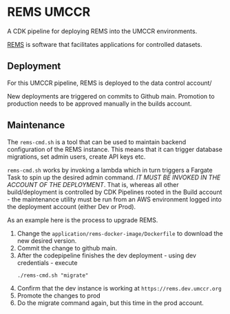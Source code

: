 # REMS UMCCR

A CDK pipeline for deploying REMS into the UMCCR environments.

[REMS](https://github.com/CSCfi/rems) is software that facilitates applications for controlled
datasets.

## Deployment

For this UMCCR pipeline, REMS is deployed to the data control account/

New deployments are triggered on commits to Github main. Promotion to production needs to
be approved manually in the builds account.

## Maintenance

The `rems-cmd.sh` is a tool that can be used to maintain backend configuration of the REMS
instance. This means that it can trigger database migrations, set admin users, create API
keys etc.

`rems-cmd.sh` works by invoking a lambda which in turn triggers a Fargate Task to spin up
the desired admin command. _IT MUST BE INVOKED IN THE ACCOUNT OF THE DEPLOYMENT_. That is,
whereas all other build/deployment is controlled by CDK Pipelines rooted in the Build
account - the maintenance utility must be run from an AWS environment logged into the deployment
account (either Dev or Prod).

As an example here is the process to upgrade REMS.

1. Change the `application/rems-docker-image/Dockerfile` to download the new desired version.
2. Commit the change to github main.
3. After the codepipeline finishes the dev deployment - using dev credentials - execute
   ```
   ./rems-cmd.sh "migrate"
   ```
4. Confirm that the dev instance is working at `https://rems.dev.umccr.org`
5. Promote the changes to prod
6. Do the migrate command again, but this time in the prod account.
